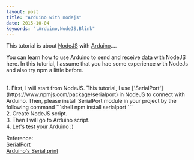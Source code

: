 ```yaml
---
layout: post
title: "Arduino with nodejs"
date: 2015-10-04
keywords: ",Arduino,NodeJS,Blink"
---
```


This tutorial is about [NodeJS](https://nodejs.org/en/) with [Arduino](https://www.arduino.cc/)....

You can learn how to use Arduino to send and receive data with NodeJS here.
In this tutorial, I assume that you hae some experience with NodeJs and also try npm a little before.

<br/>
1. First, I will start from NodeJS. This tutorial, I use ['SerialPort'](https://www.npmjs.com/package/serialport) in NodeJS to connect with Arduino. Then, please install SerialPort module in your project by the following command
```shell
 npm install serialport
```
<br/>
2. Create NodeJS script. 
<script src="https://gist.github.com/auycro/71210f1787be4c228e8e.js"></script>
<br/>
3. Then I will go to Arduino script.
<script src="https://gist.github.com/auycro/66ad03add77505ba442c.js"></script>
<br/>
4. Let's test your Arduino :)

Reference: <br/>
[SerialPort](https://www.npmjs.com/package/serialport)  <br/>
[Arduino's Serial.print](https://www.arduino.cc/en/Serial/Print)
